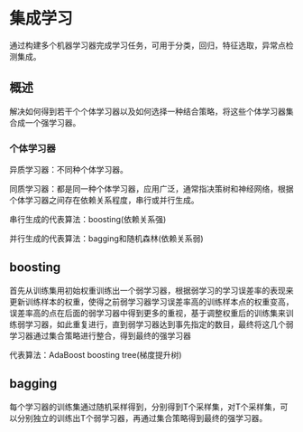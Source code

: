 # 集成学习

通过构建多个机器学习器完成学习任务，可用于分类，回归，特征选取，异常点检测集成。

## 概述

解决如何得到若干个个体学习器以及如何选择一种结合策略，将这些个体学习器集合成一个强学习器。

### 个体学习器

异质学习器：不同种个体学习器。

同质学习器：都是同一种个体学习器，应用广泛，通常指决策树和神经网络，根据个体学习器之间存在依赖关系程度，串行或并行生成。

串行生成的代表算法：boosting(依赖关系强)

并行生成的代表算法：bagging和随机森林(依赖关系弱)

## boosting

首先从训练集用初始权重训练出一个弱学习器，根据弱学习的学习误差率的表现来更新训练样本的权重，使得之前弱学习器学习误差率高的训练样本点的权重变高，误差率高的点在后面的弱学习器中得到更多的重视，基于调整权重后的训练集来训练弱学习器，如此重复进行，直到弱学习器达到事先指定的数目，最终将这几个弱学习器通过集合策略进行整合，得到最终的强学习器

代表算法：AdaBoost boosting tree(梯度提升树)

## bagging

每个学习器的训练集通过随机采样得到，分别得到T个采样集，对T个采样集，可以分别独立的训练出T个弱学习器，再通过集合策略得到最终的强学习器。





